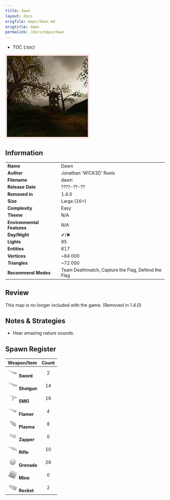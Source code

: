 ```yaml
---
title: dawn
layout: docs
origfile: maps/dawn.md
origtitle: dawn
permalink: /docs/maps/dawn
---
```

* TOC
{:toc}
<img style='border:5px solid #ffe0e0e0' src="../images/maps/dawn.png" width="256px" />

## Information

|                            |                                                     |
|----------------------------|-----------------------------------------------------|
| **Name**                   | Dawn                                                |
| **Author**                 | Jonathan 'W!CK3D' Roels                             |
| **Filename**               | dawn                                                |
| **Release Date**           | ????-??-??                                          |
| **Removed in**             | 1.4.0                                               |
| **Size**                   | Large (16+)                                         |
| **Complexity**             | Easy                                                |
| **Theme**                  | N/A                                                 |
| **Environmental Features** | N/A                                                 |
| **Day/Night**              | ✔/✖                                                 |
| **Lights**                 | 95                                                  |
| **Entities**               | 617                                                 |
| **Vertices**               | ~84 000                                             |
| **Triangles**              | ~72 000                                             |
| **Recommend Modes**        | Team Deathmatch, Capture the Flag, Defend the Flag  |

## Review

This map is no longer included with the game. (Removed in 1.4.0)

## Notes & Strategies

- Hear amazing nature sounds.

## Spawn Register

| Weapon/Item                                                         | Count |
|---------------------------------------------------------------------|:-----:|
| <img src="../images/weapons/sword.png" width="32px"/> **Sword**     |   2   |
| <img src="../images/weapons/shotgun.png" width="32px"/> **Shotgun** |  14   |
| <img src="../images/weapons/smg.png" width="32px"/> **SMG**         |  16   |
| <img src="../images/weapons/flamer.png" width="32px"/> **Flamer**   |   4   |
| <img src="../images/weapons/plasma.png" width="32px"/> **Plasma**   |   8   |
| <img src="../images/weapons/zapper.png" width="32px"/> **Zapper**   |   0   |
| <img src="../images/weapons/rifle.png" width="32px"/> **Rifle**     |  10   |
| <img src="../images/weapons/grenade.png" width="32px"/> **Grenade** |  28   |
| <img src="../images/weapons/mine.png" width="32px"/> **Mine**       |   0   |
| <img src="../images/weapons/rocket.png" width="32px"/> **Rocket**   |   2   |
